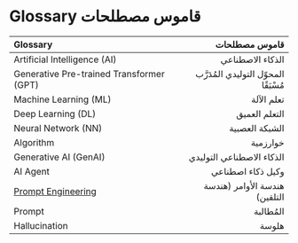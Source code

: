 # Glossary قاموس مصطلحات

| Glossary | قاموس مصطلحات |
|:----------------|-----------------:|
|Artificial Intelligence (AI)|	الذكاء الاصطناعي|
|Generative Pre-trained Transformer (GPT)|المحوّل التوليدي المُدَرَّب مُسْبَقًا|
|Machine Learning (ML)|تعلم الآلة|
|Deep Learning (DL)|	التعلم العميق|
|Neural Network (NN)|	الشبكة العصبية|
|Algorithm|	خوارزمية|
|Generative AI (GenAI)	|الذكاء الاصطناعي التوليدي|
|AI Agent|	وكيل ذكاء اصطناعي|
|[Prompt Engineering](https://aws.amazon.com/ar/what-is/prompt-engineering/)|هندسة الأوامر (هندسة التلقين)|
|Prompt|المُطالبة |
|Hallucination|هلوسة|


